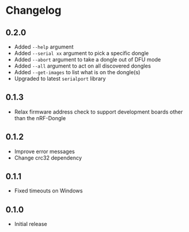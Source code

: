 # Changelog

## 0.2.0

- Added `--help` argument
- Added `--serial xx` argument to pick a specific dongle
- Added `--abort` argument to take a dongle out of DFU mode
- Added `--all` argument to act on all discovered dongles
- Added `--get-images` to list what is on the dongle(s)
- Upgraded to latest `serialport` library

## 0.1.3

- Relax firmware address check to support development boards other than the nRF-Dongle

## 0.1.2

- Improve error messages
- Change crc32 dependency

## 0.1.1

- Fixed timeouts on Windows

## 0.1.0

- Initial release

